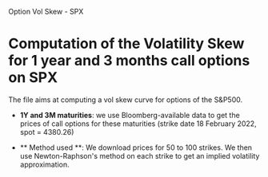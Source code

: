 Option Vol Skew - SPX

# Computation of the Volatility Skew for 1 year and 3 months call options on SPX

The file aims at computing a vol skew curve for options of the S&P500.

* **1Y and 3M maturities**: we use Bloomberg-available data to get the prices of call options for these maturities (strike date 18 February 2022, spot = 4380.26)

* ** Method used **: We download prices for 50 to 100 strikes. We then use Newton-Raphson's method on each strike to get an implied volatility approximation.
